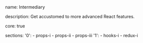 name: Intermediary

description: Get accustomed to more advanced React features.

core: true

sections:
  '0':
    - props-i
    - props-ii
    - props-iii
  '1':
    - hooks-i
    - redux-i
